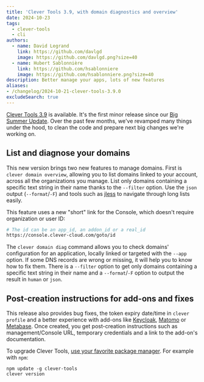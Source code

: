 ```yaml
---
title: 'Clever Tools 3.9, with domain diagnostics and overview'
date: 2024-10-23
tags:
  - clever-tools
  - cli
authors:
  - name: David Legrand
    link: https://github.com/davlgd
    image: https://github.com/davlgd.png?size=40
  - name: Hubert Sablonnière
    link: https://github.com/hsablonniere
    image: https://github.com/hsablonniere.png?size=40
description: Better manage your apps, lots of new features
aliases:
- /changelog/2024-10-21-clever-tools-3.9.0
excludeSearch: true
---
```


[Clever Tools 3.9](https://github.com/CleverCloud/clever-tools/releases/tag/3.9.0) is available. It's the first minor release since our [Big Summer Update](../07-02-clever-tools-3.8.0/). Over the past few months, we've revamped many things under the hood, to clean the code and prepare next big changes we're working on.

## List and diagnose your domains
This new version brings two new features to manage domains. First is `clever domain overview`, allowing you to list domains linked to your account, across all the organizations you manage. List only domains containing a specific text string in their name thanks to the `--filter` option. Use the `json` output (`--format`/`-F`) and tools such as [jless](https://jless.io/) to navigate through long lists easily.

This feature uses a new "short" link for the Console, which doesn't require organization or user ID:

```bash
# The id can be an app_id, an addon_id or a real_id
https://console.clever-cloud.com/goto/id
```

The `clever domain diag` command allows you to check domains' configuration for an application, locally linked or targeted with the `--app` option. If some DNS records are wrong or missing, it will help you to know how to fix them. There is a `--filter` option to get only domains containing a specific text string in their name and a `--format`/`-F` option to output the result in `human` or `json`.

## Post-creation instructions for add-ons and fixes

This release also provides bug fixes, the token expiry date/time in `clever profile` and a better experience with add-ons like [Keycloak](/developers/doc/addons/keycloak/), [Matomo](/developers/doc/addons/matomo) or [Metabase](/developers/doc/addons/metabase/). Once created, you get post-creation instructions such as management/Console URL, temporary credentials and a link to the add-on's documentation.

To upgrade Clever Tools, [use your favorite package manager](https://github.com/CleverCloud/clever-tools/blob/master/docs/setup-systems.md#how-to-install-clever-tools). For example with `npm`:

```
npm update -g clever-tools
clever version
```
